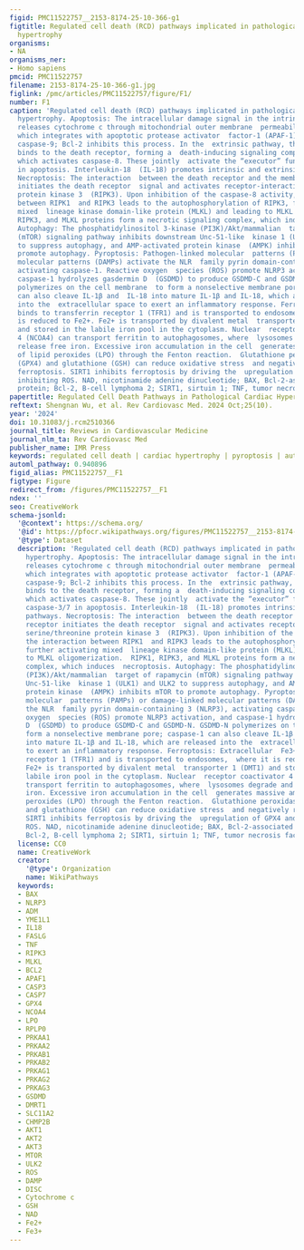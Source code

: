 ```yaml
---
figid: PMC11522757__2153-8174-25-10-366-g1
figtitle: Regulated cell death (RCD) pathways implicated in pathological  cardiac
  hypertrophy
organisms:
- NA
organisms_ner:
- Homo sapiens
pmcid: PMC11522757
filename: 2153-8174-25-10-366-g1.jpg
figlink: /pmc/articles/PMC11522757/figure/F1/
number: F1
caption: 'Regulated cell death (RCD) pathways implicated in pathological  cardiac
  hypertrophy. Apoptosis: The intracellular damage signal in the intrinsic  pathway
  releases cytochrome c through mitochondrial outer membrane  permeabilization (MOMP),
  which integrates with apoptotic protease activator  factor-1 (APAF-1) to activate
  caspase-9; Bcl-2 inhibits this process. In the  extrinsic pathway, the death ligand
  binds to the death receptor, forming a  death-inducing signaling complex (DISC),
  which activates caspase-8. These jointly  activate the “executor” function of caspase-3/7
  in apoptosis. Interleukin-18  (IL-18) promotes intrinsic and extrinsic pathways.
  Necroptosis: The interaction  between the death receptor and the membrane receptor
  initiates the death receptor  signal and activates receptor-interacting serine/threonine
  protein kinase 3  (RIPK3). Upon inhibition of the caspase-8 activity, the interaction
  between RIPK1  and RIPK3 leads to the autophosphorylation of RIPK3, further activating
  mixed  lineage kinase domain-like protein (MLKL) and leading to MLKL oligomerization.  RIPK1,
  RIPK3, and MLKL proteins form a necrotic signaling complex, which induces  necroptosis.
  Autophagy: The phosphatidylinositol 3-kinase (PI3K)/Akt/mammalian  target of rapamycin
  (mTOR) signaling pathway inhibits downstream Unc-51-like  kinase 1 (ULK1) and ULK2
  to suppress autophagy, and AMP-activated protein kinase  (AMPK) inhibits mTOR to
  promote autophagy. Pyroptosis: Pathogen-linked molecular  patterns (PAMPs) or damage-linked
  molecular patterns (DAMPs) activate the NLR  family pyrin domain-containing 3 (NLRP3),
  activating caspase-1. Reactive oxygen  species (ROS) promote NLRP3 activation, and
  caspase-1 hydrolyzes gasdermin D  (GSDMD) to produce GSDMD-C and GSDMD-N. GSDMD-N
  polymerizes on the cell membrane  to form a nonselective membrane pore; caspase-1
  can also cleave IL-1β and  IL-18 into mature IL-1β and IL-18, which are released
  into the  extracellular space to exert an inflammatory response. Ferroptosis: Extracellular  Fe3+
  binds to transferrin receptor 1 (TFR1) and is transported to endosomes,  where it
  is reduced to Fe2+. Fe2+ is transported by divalent metal  transporter 1 (DMT1)
  and stored in the labile iron pool in the cytoplasm. Nuclear  receptor coactivator
  4 (NCOA4) can transport ferritin to autophagosomes, where  lysosomes degrade and
  release free iron. Excessive iron accumulation in the cell  generates massive amounts
  of lipid peroxides (LPO) through the Fenton reaction.  Glutathione peroxidase 4
  (GPX4) and glutathione (GSH) can reduce oxidative stress  and negatively regulate
  ferroptosis. SIRT1 inhibits ferroptosis by driving the  upregulation of GPX4 and
  inhibiting ROS. NAD, nicotinamide adenine dinucleotide; BAX, Bcl-2-associated X
  protein; Bcl-2, B-cell lymphoma 2; SIRT1, sirtuin 1; TNF, tumor necrosis factor'
papertitle: Regulated Cell Death Pathways in Pathological Cardiac Hypertrophy
reftext: Shengnan Wu, et al. Rev Cardiovasc Med. 2024 Oct;25(10).
year: '2024'
doi: 10.31083/j.rcm2510366
journal_title: Reviews in Cardiovascular Medicine
journal_nlm_ta: Rev Cardiovasc Med
publisher_name: IMR Press
keywords: regulated cell death | cardiac hypertrophy | pyroptosis | autophagy | ferroptosis
automl_pathway: 0.940896
figid_alias: PMC11522757__F1
figtype: Figure
redirect_from: /figures/PMC11522757__F1
ndex: ''
seo: CreativeWork
schema-jsonld:
  '@context': https://schema.org/
  '@id': https://pfocr.wikipathways.org/figures/PMC11522757__2153-8174-25-10-366-g1.html
  '@type': Dataset
  description: 'Regulated cell death (RCD) pathways implicated in pathological  cardiac
    hypertrophy. Apoptosis: The intracellular damage signal in the intrinsic  pathway
    releases cytochrome c through mitochondrial outer membrane  permeabilization (MOMP),
    which integrates with apoptotic protease activator  factor-1 (APAF-1) to activate
    caspase-9; Bcl-2 inhibits this process. In the  extrinsic pathway, the death ligand
    binds to the death receptor, forming a  death-inducing signaling complex (DISC),
    which activates caspase-8. These jointly  activate the “executor” function of
    caspase-3/7 in apoptosis. Interleukin-18  (IL-18) promotes intrinsic and extrinsic
    pathways. Necroptosis: The interaction  between the death receptor and the membrane
    receptor initiates the death receptor  signal and activates receptor-interacting
    serine/threonine protein kinase 3  (RIPK3). Upon inhibition of the caspase-8 activity,
    the interaction between RIPK1  and RIPK3 leads to the autophosphorylation of RIPK3,
    further activating mixed  lineage kinase domain-like protein (MLKL) and leading
    to MLKL oligomerization.  RIPK1, RIPK3, and MLKL proteins form a necrotic signaling
    complex, which induces  necroptosis. Autophagy: The phosphatidylinositol 3-kinase
    (PI3K)/Akt/mammalian  target of rapamycin (mTOR) signaling pathway inhibits downstream
    Unc-51-like  kinase 1 (ULK1) and ULK2 to suppress autophagy, and AMP-activated
    protein kinase  (AMPK) inhibits mTOR to promote autophagy. Pyroptosis: Pathogen-linked
    molecular  patterns (PAMPs) or damage-linked molecular patterns (DAMPs) activate
    the NLR  family pyrin domain-containing 3 (NLRP3), activating caspase-1. Reactive
    oxygen  species (ROS) promote NLRP3 activation, and caspase-1 hydrolyzes gasdermin
    D  (GSDMD) to produce GSDMD-C and GSDMD-N. GSDMD-N polymerizes on the cell membrane  to
    form a nonselective membrane pore; caspase-1 can also cleave IL-1β and  IL-18
    into mature IL-1β and IL-18, which are released into the  extracellular space
    to exert an inflammatory response. Ferroptosis: Extracellular  Fe3+ binds to transferrin
    receptor 1 (TFR1) and is transported to endosomes,  where it is reduced to Fe2+.
    Fe2+ is transported by divalent metal  transporter 1 (DMT1) and stored in the
    labile iron pool in the cytoplasm. Nuclear  receptor coactivator 4 (NCOA4) can
    transport ferritin to autophagosomes, where  lysosomes degrade and release free
    iron. Excessive iron accumulation in the cell  generates massive amounts of lipid
    peroxides (LPO) through the Fenton reaction.  Glutathione peroxidase 4 (GPX4)
    and glutathione (GSH) can reduce oxidative stress  and negatively regulate ferroptosis.
    SIRT1 inhibits ferroptosis by driving the  upregulation of GPX4 and inhibiting
    ROS. NAD, nicotinamide adenine dinucleotide; BAX, Bcl-2-associated X protein;
    Bcl-2, B-cell lymphoma 2; SIRT1, sirtuin 1; TNF, tumor necrosis factor'
  license: CC0
  name: CreativeWork
  creator:
    '@type': Organization
    name: WikiPathways
  keywords:
  - BAX
  - NLRP3
  - ADM
  - YME1L1
  - IL18
  - FASLG
  - TNF
  - RIPK3
  - MLKL
  - BCL2
  - APAF1
  - CASP3
  - CASP7
  - GPX4
  - NCOA4
  - LPO
  - RPLP0
  - PRKAA1
  - PRKAA2
  - PRKAB1
  - PRKAB2
  - PRKAG1
  - PRKAG2
  - PRKAG3
  - GSDMD
  - DMRT1
  - SLC11A2
  - CHMP2B
  - AKT1
  - AKT2
  - AKT3
  - MTOR
  - ULK2
  - ROS
  - DAMP
  - DISC
  - Cytochrome c
  - GSH
  - NAD
  - Fe2+
  - Fe3+
---
```

